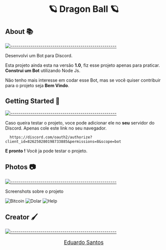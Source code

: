 <h1 align="center">🪐 Dragon Ball 🪐</h1>


## About 📚
[![-----------------------------------------------------](https://raw.githubusercontent.com/andreasbm/readme/master/assets/lines/colored.png)](#table-of-contents)

<p>Desenvolvi um Bot para Discord.</p>

<p>Esta projeto ainda esta na versão <strong>1.0</strong>, fiz esse projeto apenas para praticar. <strong>Construi um Bot</strong> utilizando Node Js.</p>

<p>Não tenho mais interesse em codar esse Bot, mas se você quiser contribuir para o projeto seja <strong>Bem Vindo</strong>.</p>

##  Getting Started 🧪
[![-----------------------------------------------------](https://raw.githubusercontent.com/andreasbm/readme/master/assets/lines/colored.png)](#table-of-contents)

<p>Caso queira testar o projeto, voce pode adicionar ele no <strong>seu</strong> servidor do Discord. Apenas cole este link no seu navegador.</p>

      https://discord.com/oauth2/authorize?client_id=826250280198733885&permissions=8&scope=bot

<p><strong>E pronto !</strong> Você ja pode testar o projeto.</p>

## Photos 📷
[![-----------------------------------------------------](https://raw.githubusercontent.com/andreasbm/readme/master/assets/lines/colored.png)](#table-of-contents)

<p>Screenshots sobre o projeto</p>

<img src="https://i.ibb.co/yqF1CKV/botp1.png" alt="Bitcoin">

<img src="https://i.ibb.co/hHWdd0W/botp2.png" alt="Dolar">

<img src="https://i.ibb.co/7kFShjy/botp3.png" alt="Help">

## Creator 🖌️
[![-----------------------------------------------------](https://raw.githubusercontent.com/andreasbm/readme/master/assets/lines/colored.png)](#table-of-contents)

<a href="https://www.linkedin.com/in/destr00/"><p style="font-size: 17px;" align=center>Eduardo Santos</p></a>

